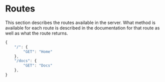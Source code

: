 # Routes

This section describes the routes available in the server. What method is available for each route is described in the documentation for that route as well as what the route returns.

```js
{
    "/": {
        "GET": "Home"
    },
    "/docs": {
        "GET": "Docs"
    },
}
```